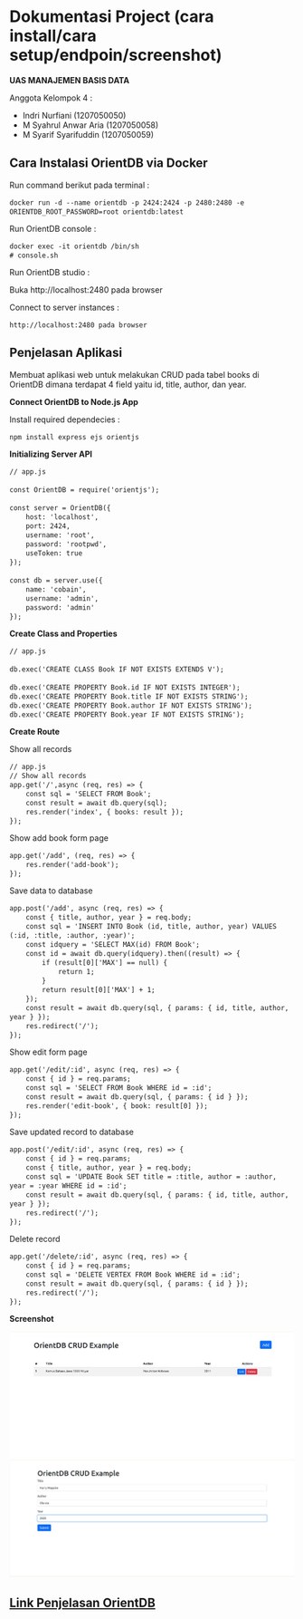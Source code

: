 # Dokumentasi Project (cara install/cara setup/endpoin/screenshot)

**UAS MANAJEMEN BASIS DATA**

Anggota Kelompok 4 :
- Indri Nurfiani (1207050050)
- M Syahrul Anwar Aria (1207050058)
- M Syarif Syarifuddin (1207050059)

## Cara Instalasi OrientDB via Docker
Run command berikut pada terminal :
```
docker run -d --name orientdb -p 2424:2424 -p 2480:2480 -e ORIENTDB_ROOT_PASSWORD=root orientdb:latest
```

Run OrientDB console :
```
docker exec -it orientdb /bin/sh
# console.sh
```

Run OrientDB studio :

Buka http://localhost:2480 pada browser

Connect to server instances :
```
http://localhost:2480 pada browser
```

## Penjelasan Aplikasi

Membuat aplikasi web untuk melakukan CRUD pada tabel books di OrientDB dimana terdapat 4 field yaitu id, title, author, dan year.

**Connect OrientDB to Node.js App**

Install required dependecies :
```
npm install express ejs orientjs
```

**Initializing Server API**
```
// app.js

const OrientDB = require('orientjs');

const server = OrientDB({
    host: 'localhost',
    port: 2424,
    username: 'root',
    password: 'rootpwd',
    useToken: true
});

const db = server.use({
    name: 'cobain',
    username: 'admin',
    password: 'admin'
});
```

**Create Class and Properties**
```
// app.js

db.exec('CREATE CLASS Book IF NOT EXISTS EXTENDS V');

db.exec('CREATE PROPERTY Book.id IF NOT EXISTS INTEGER');
db.exec('CREATE PROPERTY Book.title IF NOT EXISTS STRING');
db.exec('CREATE PROPERTY Book.author IF NOT EXISTS STRING');
db.exec('CREATE PROPERTY Book.year IF NOT EXISTS STRING');
```

**Create Route**

Show all records
```
// app.js
// Show all records
app.get('/',async (req, res) => {
    const sql = 'SELECT FROM Book';
    const result = await db.query(sql);
    res.render('index', { books: result });
});
```

Show add book form page
```
app.get('/add', (req, res) => {
    res.render('add-book');
});
```

Save data to database
```
app.post('/add', async (req, res) => {
    const { title, author, year } = req.body;
    const sql = 'INSERT INTO Book (id, title, author, year) VALUES (:id, :title, :author, :year)';
    const idquery = 'SELECT MAX(id) FROM Book';
    const id = await db.query(idquery).then((result) => {
        if (result[0]['MAX'] == null) {
            return 1;
        }
        return result[0]['MAX'] + 1;
    });
    const result = await db.query(sql, { params: { id, title, author, year } });
    res.redirect('/');
});
```

Show edit form page
```
app.get('/edit/:id', async (req, res) => {
    const { id } = req.params;
    const sql = 'SELECT FROM Book WHERE id = :id';
    const result = await db.query(sql, { params: { id } });
    res.render('edit-book', { book: result[0] });
});
```

Save updated record to database
```
app.post('/edit/:id', async (req, res) => {
    const { id } = req.params;
    const { title, author, year } = req.body;
    const sql = 'UPDATE Book SET title = :title, author = :author, year = :year WHERE id = :id';
    const result = await db.query(sql, { params: { id, title, author, year } });
    res.redirect('/');
});
```

Delete record
```
app.get('/delete/:id', async (req, res) => {
    const { id } = req.params;
    const sql = 'DELETE VERTEX FROM Book WHERE id = :id';
    const result = await db.query(sql, { params: { id } });
    res.redirect('/');
});
```

**Screenshot**

![Screenshot](./img/Screenshot1.jpeg)
![Screenshot](./img/Screenshot2.jpeg)

## [Link Penjelasan OrientDB](https://www.youtube.com/watch?v=5vCdsJjJz0A)


